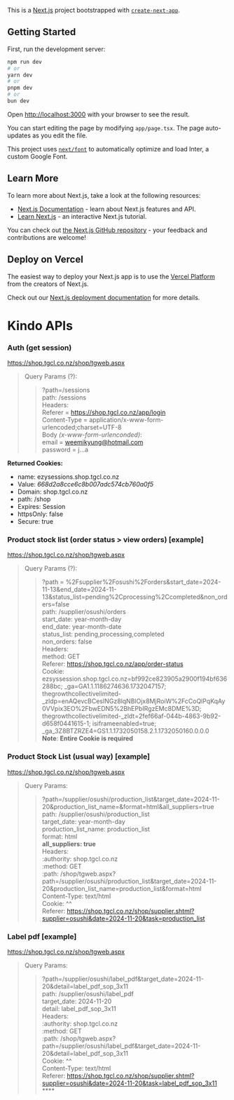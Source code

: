 This is a [Next.js](https://nextjs.org/) project bootstrapped with [`create-next-app`](https://github.com/vercel/next.js/tree/canary/packages/create-next-app).

## Getting Started

First, run the development server:

```bash
npm run dev
# or
yarn dev
# or
pnpm dev
# or
bun dev
```

Open [http://localhost:3000](http://localhost:3000) with your browser to see the result.

You can start editing the page by modifying `app/page.tsx`. The page auto-updates as you edit the file.

This project uses [`next/font`](https://nextjs.org/docs/basic-features/font-optimization) to automatically optimize and load Inter, a custom Google Font.

## Learn More

To learn more about Next.js, take a look at the following resources:

-   [Next.js Documentation](https://nextjs.org/docs) - learn about Next.js features and API.
-   [Learn Next.js](https://nextjs.org/learn) - an interactive Next.js tutorial.

You can check out [the Next.js GitHub repository](https://github.com/vercel/next.js/) - your feedback and contributions are welcome!

## Deploy on Vercel

The easiest way to deploy your Next.js app is to use the [Vercel Platform](https://vercel.com/new?utm_medium=default-template&filter=next.js&utm_source=create-next-app&utm_campaign=create-next-app-readme) from the creators of Next.js.

Check out our [Next.js deployment documentation](https://nextjs.org/docs/deployment) for more details.

# Kindo APIs

### Auth (get session)

https://shop.tgcl.co.nz/shop/tgweb.aspx

> Query Params (?):
>
> > ?path=/sessions  
> > path: /sessions  
> > Headers:  
> > Referer = https://shop.tgcl.co.nz/app/login  
> > Content-Type = application/x-www-form-urlencoded;charset=UTF-8  
> > Body _(x-www-form-urlenconded)_:  
> > email = weemikyung@hotmail.com  
> > password = j...a

**Returned Cookies:**

-   name: ezysessions.shop.tgcl.co.nz
-   Value: _668d2a8cce6c8b007adc574cb760a0f5_
-   Domain: shop.tgcl.co.nz
-   path: /shop
-   Expires: Session
-   httpsOnly: false
-   Secure: true

### Product stock list (order status > view orders) [example]

https://shop.tgcl.co.nz/shop/tgweb.aspx

> Query Params (?):
>
> > ?path = %2Fsupplier%2Fosushi%2Forders&start_date=2024-11-13&end_date=2024-11-13&status_list=pending%2Cprocessing%2Ccompleted&non_orders=false  
> > path: /supplier/osushi/orders  
> > start_date: year-month-day  
> > end_date: year-month-date  
> > status_list: pending,processing,completed  
> > non_orders: false  
> >  Headers:  
> > method: GET  
> > Referer: https://shop.tgcl.co.nz/app/order-status  
> > Cookie: ezsyssession.shop.tgcl.co.nz=bf992ce823905a2900f194bf636288bc; \_ga=GA1.1.1186274636.1732047157; thegrowthcollectivelimited-\_zldp=enAQevcBCesINGz8lqNBlOjx8MjRoiW%2FcCoQlPqKqAy0VVpix3EO%2FbwEDN5%2BhEPbIRgzEMc8DME%3D; thegrowthcollectivelimited-\_zldt=2fef66af-044b-4863-9b92-d658f0441615-1; isiframeenabled=true; \_ga_3Z8BTZRZE4=GS1.1.1732050158.2.1.1732050160.0.0.0  
> > **Note**: **Entire Cookie is required**

### Product Stock List (usual way) [example]

https://shop.tgcl.co.nz/shop/tgweb.aspx

> Query Params:
>
> > ?path=/supplier/osushi/production_list&target_date=2024-11-20&production_list_name=&format=html&all_suppliers=true  
> > path: /supplier/osushi/production_list  
> > target_date: year-month-day  
> > production_list_name: production_list  
> > format: html  
> > **all_suppliers: true**  
> > Headers:  
> > :authority: shop.tgcl.co.nz  
> > :method: GET  
> > :path: /shop/tgweb.aspx?path=/supplier/osushi/production_list&target_date=2024-11-20&production_list_name=production_list&format=html  
> > Content-Type: text/html  
> > Cookie: ^^  
> > Referer: https://shop.tgcl.co.nz/shop/supplier.shtml?supplier=osushi&date=2024-11-20&task=production_list

### Label pdf [example]

https://shop.tgcl.co.nz/shop/tgweb.aspx

> Query Params:
>
> > ?path=/supplier/osushi/label_pdf&target_date=2024-11-20&detail=label_pdf_sop_3x11  
> > path: /supplier/osushi/label_pdf  
> > target_date: 2024-11-20  
> > detail: label_pdf_sop_3x11  
> > Headers:  
> > :authority: shop.tgcl.co.nz  
> > :method: GET  
> > :path: /shop/tgweb.aspx?path=/supplier/osushi/label_pdf&target_date=2024-11-20&detail=label_pdf_sop_3x11  
> > Cookie: ^^  
> > Content-Type: text/html  
> > Referer: https://shop.tgcl.co.nz/shop/supplier.shtml?supplier=osushi&date=2024-11-20&task=label_pdf_sop_3x11 \*\*\*\*
